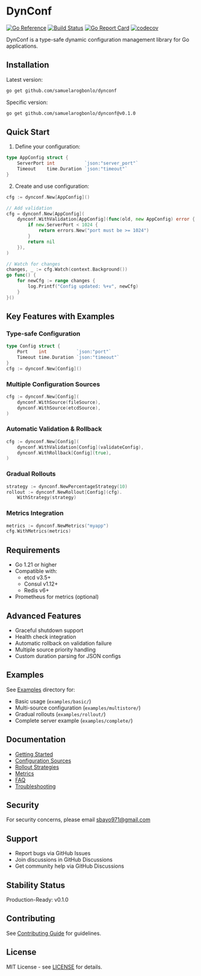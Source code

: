 # DynConf

[![Go Reference](https://pkg.go.dev/badge/github.com/samuelarogbonlo/dynconf.svg)](https://pkg.go.dev/github.com/samuelarogbonlo/dynconf)
[![Build Status](https://github.com/samuelarogbonlo/dynconf/workflows/CI/badge.svg)](https://github.com/samuelarogbonlo/dynconf/actions)
[![Go Report Card](https://goreportcard.com/badge/github.com/samuelarogbonlo/dynconf)](https://goreportcard.com/report/github.com/samuelarogbonlo/dynconf)
[![codecov](https://codecov.io/gh/samuelarogbonlo/dynconf/branch/main/graph/badge.svg)](https://codecov.io/gh/samuelarogbonlo/dynconf)

DynConf is a type-safe dynamic configuration management library for Go applications.

## Installation

Latest version:
```bash
go get github.com/samuelarogbonlo/dynconf
```

Specific version:
```bash
go get github.com/samuelarogbonlo/dynconf@v0.1.0
```

## Quick Start

1. Define your configuration:
```go
type AppConfig struct {
    ServerPort int           `json:"server_port"`
    Timeout    time.Duration `json:"timeout"`
}
```

2. Create and use configuration:
```go
cfg := dynconf.New[AppConfig]()

// Add validation
cfg = dynconf.New[AppConfig](
    dynconf.WithValidation[AppConfig](func(old, new AppConfig) error {
        if new.ServerPort < 1024 {
            return errors.New("port must be >= 1024")
        }
        return nil
    }),
)

// Watch for changes
changes, _ := cfg.Watch(context.Background())
go func() {
    for newCfg := range changes {
        log.Printf("Config updated: %+v", newCfg)
    }
}()
```

## Key Features with Examples

### Type-safe Configuration
```go
type Config struct {
    Port    int           `json:"port"`
    Timeout time.Duration `json:"timeout"`
}
cfg := dynconf.New[Config]()
```

### Multiple Configuration Sources
```go
cfg := dynconf.New[Config](
    dynconf.WithSource(fileSource),
    dynconf.WithSource(etcdSource),
)
```

### Automatic Validation & Rollback
```go
cfg := dynconf.New[Config](
    dynconf.WithValidation[Config](validateConfig),
    dynconf.WithRollback[Config](true),
)
```

### Gradual Rollouts
```go
strategy := dynconf.NewPercentageStrategy(10)
rollout := dynconf.NewRollout[Config](cfg).
    WithStrategy(strategy)
```

### Metrics Integration
```go
metrics := dynconf.NewMetrics("myapp")
cfg.WithMetrics(metrics)
```

## Requirements
- Go 1.21 or higher
- Compatible with:
  - etcd v3.5+
  - Consul v1.12+
  - Redis v6+
- Prometheus for metrics (optional)

## Advanced Features
- Graceful shutdown support
- Health check integration
- Automatic rollback on validation failure
- Multiple source priority handling
- Custom duration parsing for JSON configs

## Examples
See [Examples](examples/) directory for:
- Basic usage (`examples/basic/`)
- Multi-source configuration (`examples/multistore/`)
- Gradual rollouts (`examples/rollout/`)
- Complete server example (`examples/complete/`)

## Documentation
- [Getting Started](docs/getting-started.md)
- [Configuration Sources](docs/configuration-sources.md)
- [Rollout Strategies](docs/rollout-strategies.md)
- [Metrics](docs/metrics.md)
- [FAQ](docs/faq.md)
- [Troubleshooting](docs/troubleshooting.md)

## Security
For security concerns, please email sbayo971@gmail.com

## Support
- Report bugs via GitHub Issues
- Join discussions in GitHub Discussions
- Get community help via GitHub Discussions

## Stability Status
Production-Ready: v0.1.0

## Contributing
See [Contributing Guide](docs/contributing.md) for guidelines.

## License
MIT License - see [LICENSE](LICENSE) for details.
```
